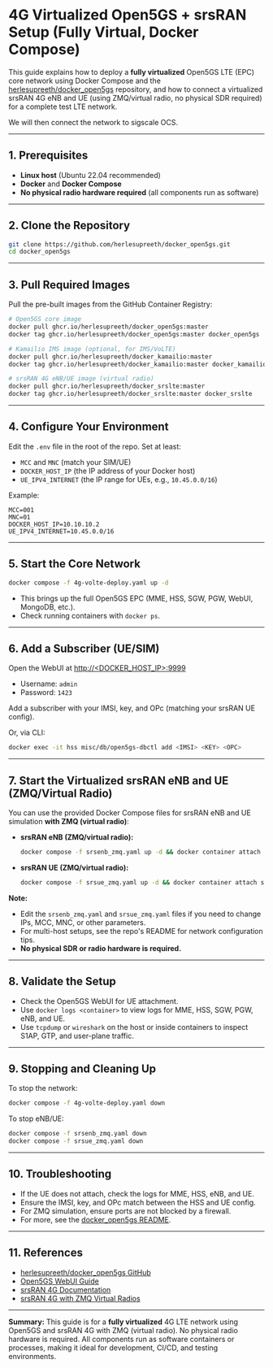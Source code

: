 # 4G Virtualized Open5GS + srsRAN Setup (Fully Virtual, Docker Compose)

This guide explains how to deploy a **fully virtualized** Open5GS LTE (EPC) core network using Docker Compose and the [herlesupreeth/docker_open5gs](https://github.com/herlesupreeth/docker_open5gs) repository, and how to connect a virtualized srsRAN 4G eNB and UE (using ZMQ/virtual radio, no physical SDR required) for a complete test LTE network.

We will then connect the network to sigscale OCS.

---

## 1. Prerequisites

- **Linux host** (Ubuntu 22.04 recommended)
- **Docker** and **Docker Compose**
- **No physical radio hardware required** (all components run as software)

---

## 2. Clone the Repository

```sh
git clone https://github.com/herlesupreeth/docker_open5gs.git
cd docker_open5gs
```

---

## 3. Pull Required Images

Pull the pre-built images from the GitHub Container Registry:

```sh
# Open5GS core image
docker pull ghcr.io/herlesupreeth/docker_open5gs:master
docker tag ghcr.io/herlesupreeth/docker_open5gs:master docker_open5gs

# Kamailio IMS image (optional, for IMS/VoLTE)
docker pull ghcr.io/herlesupreeth/docker_kamailio:master
docker tag ghcr.io/herlesupreeth/docker_kamailio:master docker_kamailio

# srsRAN 4G eNB/UE image (virtual radio)
docker pull ghcr.io/herlesupreeth/docker_srslte:master
docker tag ghcr.io/herlesupreeth/docker_srslte:master docker_srslte
```

---

## 4. Configure Your Environment

Edit the `.env` file in the root of the repo. Set at least:

- `MCC` and `MNC` (match your SIM/UE)
- `DOCKER_HOST_IP` (the IP address of your Docker host)
- `UE_IPV4_INTERNET` (the IP range for UEs, e.g., `10.45.0.0/16`)

Example:

```
MCC=001
MNC=01
DOCKER_HOST_IP=10.10.10.2
UE_IPV4_INTERNET=10.45.0.0/16
```

---

## 5. Start the Core Network

```sh
docker compose -f 4g-volte-deploy.yaml up -d
```

- This brings up the full Open5GS EPC (MME, HSS, SGW, PGW, WebUI, MongoDB, etc.).
- Check running containers with `docker ps`.

---

## 6. Add a Subscriber (UE/SIM)

Open the WebUI at [http://<DOCKER_HOST_IP>:9999](http://<DOCKER_HOST_IP>:9999)

- Username: `admin`
- Password: `1423`

Add a subscriber with your IMSI, key, and OPc (matching your srsRAN UE config).

Or, via CLI:

```sh
docker exec -it hss misc/db/open5gs-dbctl add <IMSI> <KEY> <OPC>
```

---

## 7. Start the Virtualized srsRAN eNB and UE (ZMQ/Virtual Radio)

You can use the provided Docker Compose files for srsRAN eNB and UE simulation **with ZMQ (virtual radio)**:

- **srsRAN eNB (ZMQ/virtual radio):**

  ```sh
  docker compose -f srsenb_zmq.yaml up -d && docker container attach srsenb_zmq
  ```

- **srsRAN UE (ZMQ/virtual radio):**
  ```sh
  docker compose -f srsue_zmq.yaml up -d && docker container attach srsue_zmq
  ```

**Note:**

- Edit the `srsenb_zmq.yaml` and `srsue_zmq.yaml` files if you need to change IPs, MCC, MNC, or other parameters.
- For multi-host setups, see the repo's README for network configuration tips.
- **No physical SDR or radio hardware is required.**

---

## 8. Validate the Setup

- Check the Open5GS WebUI for UE attachment.
- Use `docker logs <container>` to view logs for MME, HSS, SGW, PGW, eNB, and UE.
- Use `tcpdump` or `wireshark` on the host or inside containers to inspect S1AP, GTP, and user-plane traffic.

---

## 9. Stopping and Cleaning Up

To stop the network:

```sh
docker compose -f 4g-volte-deploy.yaml down
```

To stop eNB/UE:

```sh
docker compose -f srsenb_zmq.yaml down
docker compose -f srsue_zmq.yaml down
```

---

## 10. Troubleshooting

- If the UE does not attach, check the logs for MME, HSS, eNB, and UE.
- Ensure the IMSI, key, and OPc match between the HSS and UE config.
- For ZMQ simulation, ensure ports are not blocked by a firewall.
- For more, see the [docker_open5gs README](https://github.com/herlesupreeth/docker_open5gs#readme).

---

## 11. References

- [herlesupreeth/docker_open5gs GitHub](https://github.com/herlesupreeth/docker_open5gs)
- [Open5GS WebUI Guide](https://open5gs.org/open5gs/docs/guide/02-webui/)
- [srsRAN 4G Documentation](https://docs.srsran.com/projects/4g/en/latest/)
- [srsRAN 4G with ZMQ Virtual Radios](https://docs.srsran.com/projects/4g/en/latest/app_notes/source/zeromq/source/index.html)

---

**Summary:**
This guide is for a **fully virtualized** 4G LTE network using Open5GS and srsRAN 4G with ZMQ (virtual radio). No physical radio hardware is required. All components run as software containers or processes, making it ideal for development, CI/CD, and testing environments.

